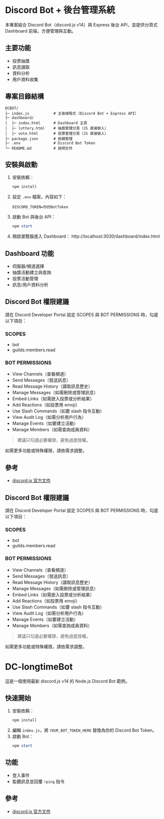 
# Discord Bot + 後台管理系統

本專案結合 Discord Bot（discord.js v14）與 Express 後台 API，並提供分頁式 Dashboard 前端，方便管理與互動。

## 主要功能

- 投票抽獎
- 訊息讀取
- 資料分析
- 用戶資料收集

## 專案目錄結構

```
DCBOT/
├─ index.js           # 主後端程式（Discord Bot + Express API）
├─ dashboard/
│  ├─ index.html      # Dashboard 主頁
│  ├─ lottery.html    # 抽獎管理分頁（JS 直接嵌入）
│  ├─ vote.html       # 投票管理分頁（JS 直接嵌入）
├─ package.json       # 依賴管理
├─ .env               # Discord Bot Token
└─ README.md          # 說明文件
```

## 安裝與啟動

1. 安裝依賴：
   ```powershell
   npm install
   ```
2. 設定 `.env` 檔案，內容如下：
   ```env
   DISCORD_TOKEN=你的BotToken
   ```
3. 啟動 Bot 與後台 API：
   ```powershell
   npm start
   ```
4. 開啟瀏覽器進入 Dashboard：
   http://localhost:3030/dashboard/index.html

## Dashboard 功能

- 伺服器/頻道選擇
- 抽獎活動建立與查詢
- 投票活動管理
- 訊息/用戶資料分析

## Discord Bot 權限建議

請在 Discord Developer Portal 設定 SCOPES 與 BOT PERMISSIONS 時，勾選以下項目：

### SCOPES

- bot
- guilds.members.read

### BOT PERMISSIONS

- View Channels（查看頻道）
- Send Messages（發送訊息）
- Read Message History（讀取訊息歷史）
- Manage Messages（如需刪除或管理訊息）
- Embed Links（如需嵌入投票或分析結果）
- Add Reactions（如投票用 emoji）
- Use Slash Commands（如要 slash 指令互動）
- View Audit Log（如需分析用戶行為）
- Manage Events（如要建立活動）
- Manage Members（如需查詢成員資料）

> 建議只勾選必要權限，避免過度授權。

如需更多功能或特殊權限，請依需求調整。

## 參考

- [discord.js 官方文件](https://discord.js.org/#/docs/discord.js/main/general/welcome)

## Discord Bot 權限建議

請在 Discord Developer Portal 設定 SCOPES 與 BOT PERMISSIONS 時，勾選以下項目：

### SCOPES

- bot
- guilds.members.read

### BOT PERMISSIONS

- View Channels（查看頻道）
- Send Messages（發送訊息）
- Read Message History（讀取訊息歷史）
- Manage Messages（如需刪除或管理訊息）
- Embed Links（如需嵌入投票或分析結果）
- Add Reactions（如投票用 emoji）
- Use Slash Commands（如要 slash 指令互動）
- View Audit Log（如需分析用戶行為）
- Manage Events（如要建立活動）
- Manage Members（如需查詢成員資料）

> 建議只勾選必要權限，避免過度授權。

如需更多功能或特殊權限，請依需求調整。

# DC-longtimeBot

這是一個使用最新 discord.js v14 的 Node.js Discord Bot 範例。

## 快速開始

1. 安裝依賴：
   ```powershell
   npm install
   ```
2. 編輯 `index.js`，將 `YOUR_BOT_TOKEN_HERE` 替換為你的 Discord Bot Token。
3. 啟動 Bot：
   ```powershell
   npm start
   ```

## 功能

- 登入事件
- 監聽訊息並回覆 `!ping` 指令

## 參考

- [discord.js 官方文件](https://discord.js.org/#/docs/discord.js/main/general/welcome)
